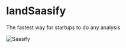 # landSaasify
The fastest way for startups to do any analysis

![Saasify](https://github.com/user-attachments/assets/81b9e9ed-e30d-4af4-991e-f292134045e0)
